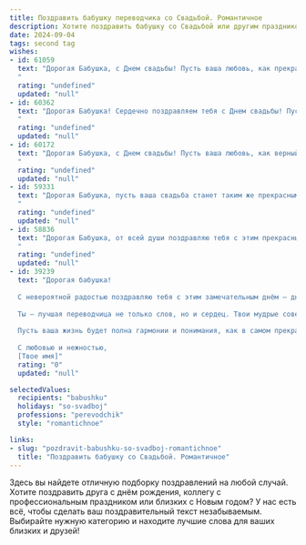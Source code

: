 ```yaml
---
title: Поздравить бабушку переводчика со Свадьбой. Романтичное
description: Хотите поздравить бабушку со Свадьбой или другим праздником? Наш ИИ создаст незабываемое поздравление, а вы обязательно выделитесь среди других.  
date: 2024-09-04
tags: second tag
wishes:
- id: 61059
  text: "Дорогая Бабушка, с Днем свадьбы! Пусть ваша любовь, как прекрасный перевод с одного языка на другой, станет гармоничным и бесконечным языком счастья и понимания. Желаю вам ярких красок, трогательных моментов и  неописуемой радости в вашей новой жизни!
  "
  rating: "undefined"
  updated: "null"
- id: 60362
  text: "Дорогая Бабушка! Сердечно поздравляем тебя с Днем свадьбы! Пусть ваша любовь, как и ваш профессиональный путь переводчика,  будет полна гармонии, понимания и красивых метафор, которые будут украшать каждый день вашей жизни!
  "
  rating: "undefined"
  updated: "null"
- id: 60172
  text: "Дорогая Бабушка, с Днем свадьбы! Пусть ваша любовь, как верный переводчик, соединяет ваши сердца на долгие годы, открывая новые горизонты счастья и понимания.
  "
  rating: "undefined"
  updated: "null"
- id: 59331
  text: "Дорогая Бабушка, пусть ваша свадьба станет таким же прекрасным переводом любви, как ваш талант переводить слова с одного языка на другой. Счастья вам и долгих лет совместной жизни, наполненной душевным теплом и пониманием!
  "
  rating: "undefined"
  updated: "null"
- id: 58836
  text: "Дорогая Бабушка, от всей души поздравляю тебя с этим прекрасным днем! Желаю вам с дедушкой долгих лет счастливой жизни, наполненных любовью, нежностью и пониманием! Пусть ваша свадьба станет символом вечной любви и верности, а ваша профессия переводчика всегда приносит радость и новые открытия!
  "
  rating: "undefined"
  updated: "null"
- id: 39239
  text: "Дорогая бабушка!
  
  С невероятной радостью поздравляю тебя с этим замечательным днём – днём свадьбы! Пусть каждый миг будет наполнен счастьем и любовью, а светлые мечты сбываются, словно перевод красиво слетает с языка на язык.
  
  Ты – лучшая переводчица не только слов, но и сердец. Твои мудрые советы и тепло, которые ты даришь всем вокруг, создают неповторимую атмосферу любви и заботы.
  
  Пусть ваша жизнь будет полна гармонии и понимания, как в самом прекрасном произведении. Желаю вам вместе открывать новую главу, наполненную только счастливым опытом и яркими моментами.
  
  С любовью и нежностью,
  [Твое имя]"
  rating: "0"
  updated: "null"

selectedValues:
  recipients: "babushku"
  holidays: "so-svadboj"
  professions: "perevodchik"
  style: "romantichnoe"

links:
- slug: "pozdravit-babushku-so-svadboj-romantichnoe"
  title: "Поздравить бабушку со Свадьбой. Романтичное"
---
```


Здесь вы найдете отличную подборку поздравлений на любой случай. 
Хотите поздравить друга с днём рождения, коллегу с профессиональным праздником или близких с Новым годом? У нас есть всё, чтобы сделать ваш поздравительный текст незабываемым. Выбирайте нужную категорию и находите лучшие слова для ваших близких и друзей!
